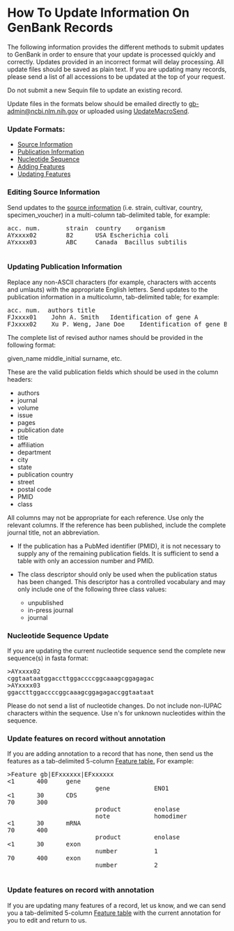 
# How To Update Information On GenBank Records

The following information provides the different methods to submit updates to GenBank in order to ensure that your update is processed quickly and correctly. Updates provided in an incorrect format will delay processing. All update files should be saved as plain text. If you are updating many records, please send a list of all accessions to be updated at the top of your request.

Do not submit a new Sequin file to update an existing record.

Update files in the formats below should be emailed directly to [gb-admin@ncbi.nlm.nih.gov](mailto:gb-admin@ncbi.nlm.nih.gov) or uploaded using [UpdateMacroSend](/projects/GenBankUpdate/genbank_update.cgi).

### Update Formats:

*   [Source Information](#source)
*   [Publication Information](#pub)
*   [Nucleotide Sequence](#sequence)
*   [Adding Features](#new_feats)
*   [Updating Features](#upd_feats)

### Editing Source Information

Send updates to the [source information](//www.ncbi.nlm.nih.gov/Sequin/modifiers.html) (i.e. strain, cultivar, country, specimen_voucher) in a multi-column tab-delimited table, for example:

<pre>acc. num.       strain  country	organism
AYxxxx02        82      USA	Escherichia coli
AYxxxx03        ABC     Canada	Bacillus subtilis

</pre>

### Updating Publication Information

Replace any non-ASCII characters (for example, characters with accents and umlauts) with the appropriate English letters. Send updates to the publication information in a multicolumn, tab-delimited table; for example:

<pre>acc. num.	authors	title
FJxxxx01	John A. Smith	Identification of gene A	
FJxxxx02	Xu P. Weng, Jane Doe	Identification of gene B
</pre>

The complete list of revised author names should be provided in the following format:

given_name middle_initial surname, etc.

These are the valid publication fields which should be used in the column headers:

*   authors
*   journal
*   volume
*   issue
*   pages
*   publication date
*   title
*   affiliation
*   department
*   city
*   state
*   publication country
*   street
*   postal code
*   PMID
*   class

All columns may not be appropriate for each reference. Use only the relevant columns. If the reference has been published, include the complete journal title, not an abbreviation.

* If the publication has a PubMed identifier (PMID), it is not necessary to supply any of the remaining publication fields. It is sufficient to send a table with only an accession number and PMID.

* The class descriptor should only be used when the publication status has been changed. This descriptor has a controlled vocabulary and may only include one of the following three class values:

  * unpublished
  * in-press journal
  * journal

### Nucleotide Sequence Update

If you are updating the current nucleotide sequence send the complete new sequence(s) in fasta format:

<pre>>AYxxxx02
cggtaataatggaccttggaccccggcaaagcggagagac
>AYxxxx03
ggaccttggaccccggcaaagcggagagaccggtaataat 
</pre>

Please do not send a list of nucleotide changes. Do not include non-IUPAC characters within the sequence. Use n's for unknown nucleotides within the sequence.

### Update features on record without annotation

If you are adding annotation to a record that has none, then send us the features as a tab-delimited 5-column [Feature table.](http://www.ncbi.nlm.nih.gov/Sequin/table.html) For example:

<pre>>Feature gb|EFxxxxxx|EFxxxxxx
<1      400     gene
                        gene            ENO1
<1      30      CDS
70      300
                        product         enolase
                        note            homodimer
<1      30      mRNA
70      400
                        product         enolase
<1      30      exon
                        number          1
70      400     exon
                        number          2

</pre>

### Update features on record with annotation

If you are updating many features of a record, let us know, and we can send you a tab-delimited 5-column [Feature table](http://www.ncbi.nlm.nih.gov/Sequin/table.html) with the current annotation for you to edit and return to us.

